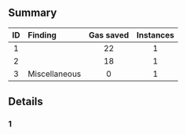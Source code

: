 ## Summary
|ID     | Finding|  Gas saved| Instances |
|:----: | :---           |              :----:    |  :----:         |
|1       | |   22   | 1 |
| 2      | | 18| 1 |
| 3      |Miscellaneous| 0| 1 |

## Details
### 1 